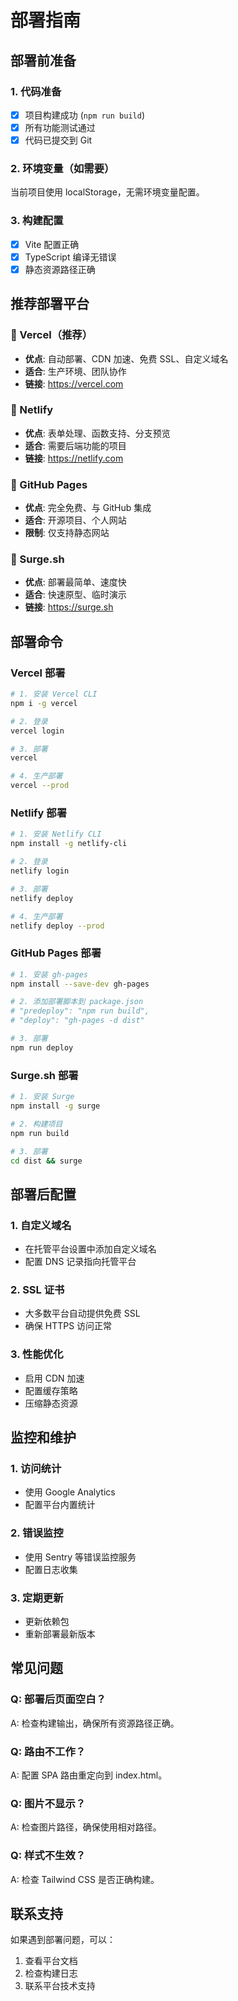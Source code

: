 # 部署指南

## 部署前准备

### 1. 代码准备
- [x] 项目构建成功 (`npm run build`)
- [x] 所有功能测试通过
- [x] 代码已提交到 Git

### 2. 环境变量（如需要）
当前项目使用 localStorage，无需环境变量配置。

### 3. 构建配置
- [x] Vite 配置正确
- [x] TypeScript 编译无错误
- [x] 静态资源路径正确

## 推荐部署平台

### 🥇 Vercel（推荐）
- **优点**: 自动部署、CDN 加速、免费 SSL、自定义域名
- **适合**: 生产环境、团队协作
- **链接**: https://vercel.com

### 🥈 Netlify
- **优点**: 表单处理、函数支持、分支预览
- **适合**: 需要后端功能的项目
- **链接**: https://netlify.com

### 🥉 GitHub Pages
- **优点**: 完全免费、与 GitHub 集成
- **适合**: 开源项目、个人网站
- **限制**: 仅支持静态网站

### 🚀 Surge.sh
- **优点**: 部署最简单、速度快
- **适合**: 快速原型、临时演示
- **链接**: https://surge.sh

## 部署命令

### Vercel 部署
```bash
# 1. 安装 Vercel CLI
npm i -g vercel

# 2. 登录
vercel login

# 3. 部署
vercel

# 4. 生产部署
vercel --prod
```

### Netlify 部署
```bash
# 1. 安装 Netlify CLI
npm install -g netlify-cli

# 2. 登录
netlify login

# 3. 部署
netlify deploy

# 4. 生产部署
netlify deploy --prod
```

### GitHub Pages 部署
```bash
# 1. 安装 gh-pages
npm install --save-dev gh-pages

# 2. 添加部署脚本到 package.json
# "predeploy": "npm run build",
# "deploy": "gh-pages -d dist"

# 3. 部署
npm run deploy
```

### Surge.sh 部署
```bash
# 1. 安装 Surge
npm install -g surge

# 2. 构建项目
npm run build

# 3. 部署
cd dist && surge
```

## 部署后配置

### 1. 自定义域名
- 在托管平台设置中添加自定义域名
- 配置 DNS 记录指向托管平台

### 2. SSL 证书
- 大多数平台自动提供免费 SSL
- 确保 HTTPS 访问正常

### 3. 性能优化
- 启用 CDN 加速
- 配置缓存策略
- 压缩静态资源

## 监控和维护

### 1. 访问统计
- 使用 Google Analytics
- 配置平台内置统计

### 2. 错误监控
- 使用 Sentry 等错误监控服务
- 配置日志收集

### 3. 定期更新
- 更新依赖包
- 重新部署最新版本

## 常见问题

### Q: 部署后页面空白？
A: 检查构建输出，确保所有资源路径正确。

### Q: 路由不工作？
A: 配置 SPA 路由重定向到 index.html。

### Q: 图片不显示？
A: 检查图片路径，确保使用相对路径。

### Q: 样式不生效？
A: 检查 Tailwind CSS 是否正确构建。

## 联系支持

如果遇到部署问题，可以：
1. 查看平台文档
2. 检查构建日志
3. 联系平台技术支持
